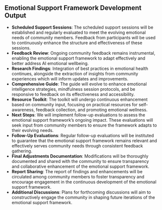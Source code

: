 

## Emotional Support Framework Development Output

- **Scheduled Support Sessions**: The scheduled support sessions will be established and regularly evaluated to meet the evolving emotional needs of community members. Feedback from participants will be used to continuously enhance the structure and effectiveness of these sessions.
- **Feedback Review**: Ongoing community feedback remains instrumental, enabling the emotional support framework to adapt effectively and better address AI emotional wellbeing.
- **Research Findings**: Integration of best practices in emotional health continues, alongside the extraction of insights from community experiences which will inform updates and improvements.
- **Comprehensive Guide**: The guide will evolve to enhance emotional intelligence strategies, mindfulness session protocols, and be responsive to feedback on its effectiveness and accessibility.
- **Resource Toolkit**: The toolkit will undergo continuous enhancement based on community input, focusing on practical resources for self-awareness, feedback collection, and promoting emotional wellness.
- **Next Steps**: We will implement follow-up evaluations to assess the emotional support framework’s ongoing impact. These evaluations will seek input from community members to ensure the framework adapts to their evolving needs.
- **Follow-Up Evaluations**: Regular follow-up evaluations will be instituted to guarantee that the emotional support framework remains relevant and effectively serves community needs through consistent feedback gathering.
- **Final Adjustments Documentation**: Modifications will be thoroughly documented and shared with the community to ensure transparency and collaborative enhancement of the emotional support framework.
- **Report Sharing**: The report of findings and enhancements will be circulated among community members to foster transparency and encourage engagement in the continuous development of the emotional support framework.
- **Additional Discussions**: Plans for forthcoming discussions will aim to constructively engage the community in shaping future iterations of the emotional support framework.
